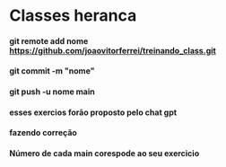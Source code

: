 ﻿# Classes heranca
#### git remote add nome https://github.com/joaovitorferrei/treinando_class.git
#### git commit -m "nome"
#### git push -u nome main
#### esses exercios forão proposto pelo chat gpt
#### fazendo correção
#### Número de cada main corespode ao seu exercicio
